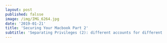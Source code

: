 ```yaml
---
layout: post
published: falsse
image: /img/IMG_6264.jpg
date: '2019-01-21'
title: 'Securing Your Macbook Part 2'
subtitle: 'Separating Privileges (2): different accounts for different privilege levels'
---
```


